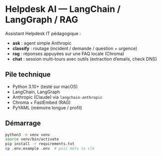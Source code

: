 # Helpdesk AI — LangChain / LangGraph / RAG 

Assistant Helpdesk IT pédagogique :  
- **ask** : agent simple Anthropic  
- **classify** : routage (incident / demande / question + urgence)  
- **rag** : réponses appuyées sur une FAQ locale (Chroma)  
- **chat** : session multi-tours avec outils (extraction d’emails, check DNS)

## Pile technique
- Python 3.10+ (testé sur macOS)
- LangChain, LangGraph
- Anthropic (Claude) via `langchain-anthropic`
- Chroma + FastEmbed (RAG)
- PyYAML (mémoire longue / profil)

## Démarrage
```bash
python3 -m venv venv
source venv/bin/activate
pip install -r requirements.txt
cp .env.example .env  # puis mets ta clé
